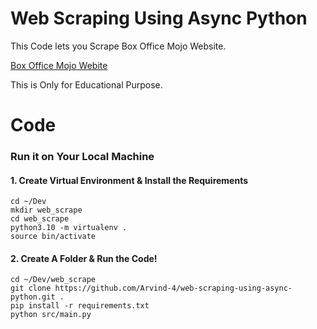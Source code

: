 # Web Scraping Using Async Python

This Code lets you Scrape Box Office Mojo Website. 

[Box Office Mojo Webite](https://www.boxofficemojo.com)

This is Only for Educational Purpose.

# Code

### Run it on Your Local Machine


#### 1. Create Virtual Environment & Install the Requirements

```
cd ~/Dev
mkdir web_scrape
cd web_scrape
python3.10 -m virtualenv .
source bin/activate
```

#### 2. Create A Folder & Run the Code!
```
cd ~/Dev/web_scrape
git clone https://github.com/Arvind-4/web-scraping-using-async-python.git .
pip install -r requirements.txt
python src/main.py
```
